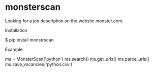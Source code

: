 # monsterscan
Looking for a job description on the website monster.com.

Installation

$ pip install monstrscan

Example

ms = MonsterScan('python')
ms.search()
ms.get_urls()
ms.parce_urls()
ms.save_vacancies('python.csv')
